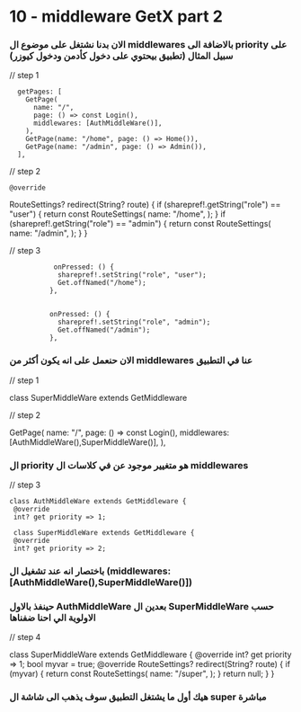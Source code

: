 # 10 - middleware GetX part 2

### الان بدنا نشتغل على موضوع ال middlewares  بالاضافة الى priority على سبيل المثال (تطبيق بيحتوي على دخول كأدمن ودخول كيوزر)

// step 1 

      getPages: [
        GetPage(
          name: "/",
          page: () => const Login(),
          middlewares: [AuthMiddleWare()],
        ),
        GetPage(name: "/home", page: () => Home()),
        GetPage(name: "/admin", page: () => Admin()),
      ],
      
      
 // step 2 
 
    @override
   RouteSettings? redirect(String? route) {
     if (sharepref!.getString("role") == "user") {
       return const RouteSettings(
         name: "/home",
       );
     }
     if (sharepref!.getString("role") == "admin") {
       return const RouteSettings(
         name: "/admin",
        );
     }
   }
   
 // step 3
 
 
               onPressed: () {
                sharepref!.setString("role", "user");
                Get.offNamed("/home");
              },
              
              
              onPressed: () {
                sharepref!.setString("role", "admin");
                Get.offNamed("/admin");
              },
              
              
              

### الان حنعمل على انه يكون أكثر من middlewares  عنا في التطبيق 

// step 1 


class SuperMiddleWare extends GetMiddleware 


// step 2 


   GetPage(
          name: "/",
          page: () => const Login(),
          middlewares: [AuthMiddleWare(),SuperMiddleWare()],
        ),
        
        
### ال priority هو متغيير موجود عن في كلاسات ال middlewares  


// step 3 

    class AuthMiddleWare extends GetMiddleware {
     @override
     int? get priority => 1;
     
     class SuperMiddleWare extends GetMiddleware {
     @override
     int? get priority => 2;
     
### باختصار انه عند تشغيل ال (middlewares: [AuthMiddleWare(),SuperMiddleWare()]) 
     
### حينفذ بالاول AuthMiddleWare بعدين ال SuperMiddleWare حسب الاولوية الي احنا ضفناها 
     
 // step 4 
 
class SuperMiddleWare extends GetMiddleware {
  @override
  int? get priority => 1;
  bool myvar = true;
  @override
  RouteSettings? redirect(String? route) {
    if (myvar) {
      return const RouteSettings(
        name: "/super",
      );
    }
    return null;
  }
}


     
### هيك أول ما يشتغل التطبيق سوف يذهب الى شاشة ال super مباشرة


     
